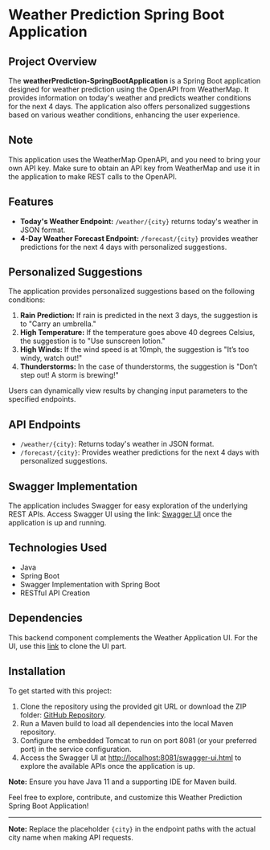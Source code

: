 # Weather Prediction Spring Boot Application

## Project Overview

The **weatherPrediction-SpringBootApplication** is a Spring Boot application designed for weather prediction using the OpenAPI from WeatherMap. It provides information on today's weather and predicts weather conditions for the next 4 days. The application also offers personalized suggestions based on various weather conditions, enhancing the user experience.

## Note

This application uses the WeatherMap OpenAPI, and you need to bring your own API key. Make sure to obtain an API key from WeatherMap and use it in the application to make REST calls to the OpenAPI.

## Features

- **Today's Weather Endpoint:** `/weather/{city}` returns today's weather in JSON format.
- **4-Day Weather Forecast Endpoint:** `/forecast/{city}` provides weather predictions for the next 4 days with personalized suggestions.

## Personalized Suggestions

The application provides personalized suggestions based on the following conditions:

1. **Rain Prediction:** If rain is predicted in the next 3 days, the suggestion is to "Carry an umbrella."
2. **High Temperature:** If the temperature goes above 40 degrees Celsius, the suggestion is to "Use sunscreen lotion."
3. **High Winds:** If the wind speed is at 10mph, the suggestion is "It’s too windy, watch out!"
4. **Thunderstorms:** In the case of thunderstorms, the suggestion is "Don’t step out! A storm is brewing!"

Users can dynamically view results by changing input parameters to the specified endpoints.

## API Endpoints

- `/weather/{city}`: Returns today's weather in JSON format.
- `/forecast/{city}`: Provides weather predictions for the next 4 days with personalized suggestions.

## Swagger Implementation

The application includes Swagger for easy exploration of the underlying REST APIs. Access Swagger UI using the link: [Swagger UI](http://localhost:8081/swagger-ui.html) once the application is up and running.

## Technologies Used

- Java
- Spring Boot
- Swagger Implementation with Spring Boot
- RESTful API Creation

## Dependencies

This backend component complements the Weather Application UI. For the UI, use this [link](https://github.com/TechieAditi/WeatherForcastApp-ReactJSApplication) to clone the UI part.

## Installation

To get started with this project:

1. Clone the repository using the provided git URL or download the ZIP folder: [GitHub Repository](https://github.com/TechieAditi/WeatherPrediction-SpringBootApplication).
2. Run a Maven build to load all dependencies into the local Maven repository.
3. Configure the embedded Tomcat to run on port 8081 (or your preferred port) in the service configuration.
4. Access the Swagger UI at [http://localhost:8081/swagger-ui.html](http://localhost:8081/swagger-ui.html) to explore the available APIs once the application is up.

**Note:** Ensure you have Java 11 and a supporting IDE for Maven build.

Feel free to explore, contribute, and customize this Weather Prediction Spring Boot Application!

---
**Note:** Replace the placeholder `{city}` in the endpoint paths with the actual city name when making API requests.
